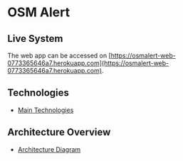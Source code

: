 # OSM Alert

## Live System

The web app can be accessed on [https://osmalert-web-0773365646a7.herokuapp.com](https://osmalert-web-0773365646a7.herokuapp.com).



## Technologies

* [Main Technologies](./technologies/index.md) 



## Architecture Overview 

* [Architecture Diagram](./architecture/osmalert_overview.puml) 


